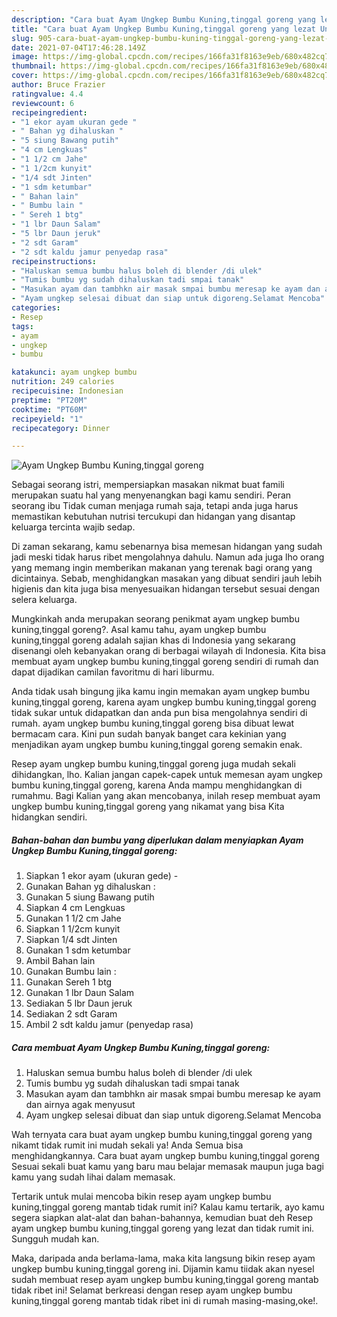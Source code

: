 ```yaml
---
description: "Cara buat Ayam Ungkep Bumbu Kuning,tinggal goreng yang lezat Untuk Jualan"
title: "Cara buat Ayam Ungkep Bumbu Kuning,tinggal goreng yang lezat Untuk Jualan"
slug: 905-cara-buat-ayam-ungkep-bumbu-kuning-tinggal-goreng-yang-lezat-untuk-jualan
date: 2021-07-04T17:46:28.149Z
image: https://img-global.cpcdn.com/recipes/166fa31f8163e9eb/680x482cq70/ayam-ungkep-bumbu-kuningtinggal-goreng-foto-resep-utama.jpg
thumbnail: https://img-global.cpcdn.com/recipes/166fa31f8163e9eb/680x482cq70/ayam-ungkep-bumbu-kuningtinggal-goreng-foto-resep-utama.jpg
cover: https://img-global.cpcdn.com/recipes/166fa31f8163e9eb/680x482cq70/ayam-ungkep-bumbu-kuningtinggal-goreng-foto-resep-utama.jpg
author: Bruce Frazier
ratingvalue: 4.4
reviewcount: 6
recipeingredient:
- "1 ekor ayam ukuran gede "
- " Bahan yg dihaluskan "
- "5 siung Bawang putih"
- "4 cm Lengkuas"
- "1 1/2 cm Jahe"
- "1 1/2cm kunyit"
- "1/4 sdt Jinten"
- "1 sdm ketumbar"
- " Bahan lain"
- " Bumbu lain "
- " Sereh 1 btg"
- "1 lbr Daun Salam"
- "5 lbr Daun jeruk"
- "2 sdt Garam"
- "2 sdt kaldu jamur penyedap rasa"
recipeinstructions:
- "Haluskan semua bumbu halus boleh di blender /di ulek"
- "Tumis bumbu yg sudah dihaluskan tadi smpai tanak"
- "Masukan ayam dan tambhkn air masak smpai bumbu meresap ke ayam dan airnya agak menyusut"
- "Ayam ungkep selesai dibuat dan siap untuk digoreng.Selamat Mencoba"
categories:
- Resep
tags:
- ayam
- ungkep
- bumbu

katakunci: ayam ungkep bumbu 
nutrition: 249 calories
recipecuisine: Indonesian
preptime: "PT20M"
cooktime: "PT60M"
recipeyield: "1"
recipecategory: Dinner

---
```



![Ayam Ungkep Bumbu Kuning,tinggal goreng](https://img-global.cpcdn.com/recipes/166fa31f8163e9eb/680x482cq70/ayam-ungkep-bumbu-kuningtinggal-goreng-foto-resep-utama.jpg)

Sebagai seorang istri, mempersiapkan masakan nikmat buat famili merupakan suatu hal yang menyenangkan bagi kamu sendiri. Peran seorang ibu Tidak cuman menjaga rumah saja, tetapi anda juga harus memastikan kebutuhan nutrisi tercukupi dan hidangan yang disantap keluarga tercinta wajib sedap.

Di zaman  sekarang, kamu sebenarnya bisa memesan hidangan yang sudah jadi meski tidak harus ribet mengolahnya dahulu. Namun ada juga lho orang yang memang ingin memberikan makanan yang terenak bagi orang yang dicintainya. Sebab, menghidangkan masakan yang dibuat sendiri jauh lebih higienis dan kita juga bisa menyesuaikan hidangan tersebut sesuai dengan selera keluarga. 



Mungkinkah anda merupakan seorang penikmat ayam ungkep bumbu kuning,tinggal goreng?. Asal kamu tahu, ayam ungkep bumbu kuning,tinggal goreng adalah sajian khas di Indonesia yang sekarang disenangi oleh kebanyakan orang di berbagai wilayah di Indonesia. Kita bisa membuat ayam ungkep bumbu kuning,tinggal goreng sendiri di rumah dan dapat dijadikan camilan favoritmu di hari liburmu.

Anda tidak usah bingung jika kamu ingin memakan ayam ungkep bumbu kuning,tinggal goreng, karena ayam ungkep bumbu kuning,tinggal goreng tidak sukar untuk didapatkan dan anda pun bisa mengolahnya sendiri di rumah. ayam ungkep bumbu kuning,tinggal goreng bisa dibuat lewat bermacam cara. Kini pun sudah banyak banget cara kekinian yang menjadikan ayam ungkep bumbu kuning,tinggal goreng semakin enak.

Resep ayam ungkep bumbu kuning,tinggal goreng juga mudah sekali dihidangkan, lho. Kalian jangan capek-capek untuk memesan ayam ungkep bumbu kuning,tinggal goreng, karena Anda mampu menghidangkan di rumahmu. Bagi Kalian yang akan mencobanya, inilah resep membuat ayam ungkep bumbu kuning,tinggal goreng yang nikamat yang bisa Kita hidangkan sendiri.

<!--inarticleads1-->

##### Bahan-bahan dan bumbu yang diperlukan dalam menyiapkan Ayam Ungkep Bumbu Kuning,tinggal goreng:

1. Siapkan 1 ekor ayam (ukuran gede) -
1. Gunakan  Bahan yg dihaluskan :
1. Gunakan 5 siung Bawang putih
1. Siapkan 4 cm Lengkuas
1. Gunakan 1 1/2 cm Jahe
1. Siapkan 1 1/2cm kunyit
1. Siapkan 1/4 sdt Jinten
1. Gunakan 1 sdm ketumbar
1. Ambil  Bahan lain
1. Gunakan  Bumbu lain :
1. Gunakan  Sereh 1 btg
1. Gunakan 1 lbr Daun Salam
1. Sediakan 5 lbr Daun jeruk
1. Sediakan 2 sdt Garam
1. Ambil 2 sdt kaldu jamur (penyedap rasa)




<!--inarticleads2-->

##### Cara membuat Ayam Ungkep Bumbu Kuning,tinggal goreng:

1. Haluskan semua bumbu halus boleh di blender /di ulek
1. Tumis bumbu yg sudah dihaluskan tadi smpai tanak
1. Masukan ayam dan tambhkn air masak smpai bumbu meresap ke ayam dan airnya agak menyusut
1. Ayam ungkep selesai dibuat dan siap untuk digoreng.Selamat Mencoba




Wah ternyata cara buat ayam ungkep bumbu kuning,tinggal goreng yang nikamt tidak rumit ini mudah sekali ya! Anda Semua bisa menghidangkannya. Cara buat ayam ungkep bumbu kuning,tinggal goreng Sesuai sekali buat kamu yang baru mau belajar memasak maupun juga bagi kamu yang sudah lihai dalam memasak.

Tertarik untuk mulai mencoba bikin resep ayam ungkep bumbu kuning,tinggal goreng mantab tidak rumit ini? Kalau kamu tertarik, ayo kamu segera siapkan alat-alat dan bahan-bahannya, kemudian buat deh Resep ayam ungkep bumbu kuning,tinggal goreng yang lezat dan tidak rumit ini. Sungguh mudah kan. 

Maka, daripada anda berlama-lama, maka kita langsung bikin resep ayam ungkep bumbu kuning,tinggal goreng ini. Dijamin kamu tiidak akan nyesel sudah membuat resep ayam ungkep bumbu kuning,tinggal goreng mantab tidak ribet ini! Selamat berkreasi dengan resep ayam ungkep bumbu kuning,tinggal goreng mantab tidak ribet ini di rumah masing-masing,oke!.

